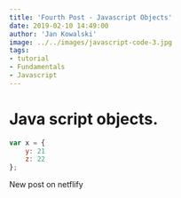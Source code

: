 ```yaml
---
title: 'Fourth Post - Javascript Objects'
date: 2019-02-10 14:49:00
author: 'Jan Kowalski'
image: ../../images/javascript-code-3.jpg
tags:
- tutorial
- Fundamentals
- Javascript
---
```


# Java script objects.

```javascript
var x = {
    y: 21
    z: 22
};
```

New post on netflify